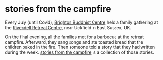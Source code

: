 # stories from the campfire

Every July (until Covid), [Brighton Buddhist Centre](https://www.brightonbuddhistcentre.co.uk/) held a family gathering at the [Rivendell Retreat Centre](https://www.rivendellretreatcentre.com/), near Uckfield in East Sussex, UK.

On the final evening, all the families met for a barbecue at the retreat campfire. Afterward, they sang songs and ate toasted bread that the children baked in the fire. Then someone told a story that they had written during the week. [stories from the campfire](https://stevehuckle.gitbook.io/stories-from-the-campfire) is a collection of those stories.
